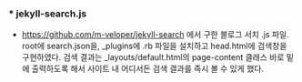 
### * jekyll-search.js

- <https://github.com/m-veloper/jekyll-search> 에서 구한 블로그 서치 .js 파일. root에 search.json을, \_plugins에 .rb 파일을 설치하고 head.html에 검색창을 구현하였다. 검색 결과는 \_layouts/default.html의 page-content 클래스 바로 밑에 출력하도록 해서 사이트 내 어디서든 검색 결과를 즉시 볼 수 있게 했다.